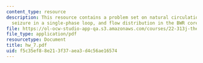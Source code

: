 ```yaml
---
content_type: resource
description: This resource contains a problem set on natural circulation BWR, pump
  seizure in a single-phase loop, and flow distribution in the BWR core.
file: https://ol-ocw-studio-app-qa.s3.amazonaws.com/courses/22-313j-thermal-hydraulics-in-power-technology-spring-2007/f5c35ef88e213f37aea3d4c56ae16574_hw_7.pdf
file_type: application/pdf
resourcetype: Document
title: hw_7.pdf
uid: f5c35ef8-8e21-3f37-aea3-d4c56ae16574
---
```

